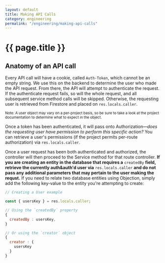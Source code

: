 ```yaml
---
layout: default
title: Making API Calls
category: engineering
permalink: "/engineering/making-api-calls"
---
```


# {{ page.title }}

## Anatomy of an API call

Every API call will have a cookie, called `Auth-Token`,
which cannot be an empty string. We use this on the backend
to determine the user who made the API request. From there,
the API will attempt to authenticate the request. If the
authenticate request fails, so will the whole request, and
all subsequent service method calls will be skipped.
Otherwise, the requesting user is retrieved from Firestore
and placed on `res.locals.caller`.

<small>
  Note: A user object may vary on a per-project basis, so
  be sure to take a look at the project documentation to
  determine what to expect in the object.
</small>

Once a token has been authenticated, it will pass onto
Authorization—_does the requesting user have permission to
perform this specific action?_ You can retrieve a user's
permissions (if the project permits per-route authorization)
via `res.locals.caller`.

Once a user request has been both authenticated and
authorized, the controller will then proceed to the Service
method for that route controller. **If you are creating an
entity in the database that requires a** `createdBy`
**field, retrieve the currently auth&auth'd user via**
`res.locals.caller` **and do not pass any additional
parameters that may pertain to the user making the requst.**
If you need to relate two database entities using Objection,
simply add the following key-value to the entity you're
attempting to create:

```js
// Creating a User example

const { usersKey } = res.locals.caller;

// Using the `createdBy` property
{
  createdBy : usersKey,
}

// Or using the `creator` object
{
  creator : {
    usersKey
  }
}
```

